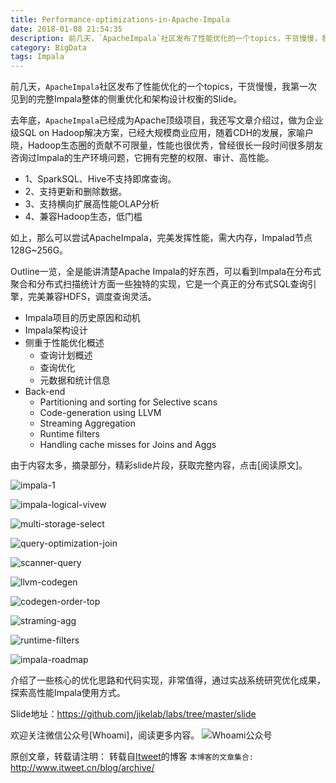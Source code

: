 ```yaml
---
title: Performance-optimizations-in-Apache-Impala
date: 2018-01-08 21:54:35
description: 前几天，`ApacheImpala`社区发布了性能优化的一个topics，干货慢慢，我第一次见到的完整Impala整体的侧重优化和架构设计权衡的Slide。
category: BigData
tags: Impala
---
```


前几天，`ApacheImpala`社区发布了性能优化的一个topics，干货慢慢，我第一次见到的完整Impala整体的侧重优化和架构设计权衡的Slide。

去年底，`ApacheImpala`已经成为Apache顶级项目，我还写文章介绍过，做为企业级SQL on Hadoop解决方案，已经大规模商业应用，随着CDH的发展，家喻户晓，Hadoop生态圈的贡献不可限量，性能也很优秀，曾经很长一段时间很多朋友咨询过Impala的生产环境问题，它拥有完整的权限、审计、高性能。

- 1、SparkSQL、Hive不支持即席查询。
- 2、支持更新和删除数据。
- 3、支持横向扩展高性能OLAP分析
- 4、兼容Hadoop生态，低门槛

如上，那么可以尝试ApacheImpala，完美发挥性能，需大内存，Impalad节点128G~256G。

Outline一览，全是能讲清楚Apache Impala的好东西，可以看到Impala在分布式聚合和分布式扫描统计方面一些独特的实现，它是一个真正的分布式SQL查询引擎，完美兼容HDFS，调度查询灵活。

- Impala项目的历史原因和动机
- Impala架构设计
- 侧重于性能优化概述
    + 查询计划概述
    + 查询优化
    + 元数据和统计信息
- Back-end
    + Partitioning and sorting for Selective scans
    + Code-generation using LLVM
    + Streaming Aggregation
    + Runtime filters
    + Handling cache misses for Joins and Aggs

由于内容太多，摘录部分，精彩slide片段，获取完整内容，点击[阅读原文]。

![impala-1](https://github.com/itweet/labs/raw/master/BigData/img/impala-1.png)

![impala-logical-vivew](https://github.com/itweet/labs/raw/master/BigData/img/impala-logical-vivew.png)

![multi-storage-select](https://github.com/itweet/labs/raw/master/BigData/img/multi-storage-select.png)

![query-optimization-join](https://github.com/itweet/labs/raw/master/BigData/img/query-optimization-join.png)

![scanner-query](https://github.com/itweet/labs/raw/master/BigData/img/scanner-query.png)

![llvm-codegen](https://github.com/itweet/labs/raw/master/BigData/img/llvm-codegen.png)

![codegen-order-top](https://github.com/itweet/labs/raw/master/BigData/img/codegen-order-top.png)

![straming-agg](https://github.com/itweet/labs/raw/master/BigData/img/straming-agg.png)

![runtime-filters](https://github.com/itweet/labs/raw/master/BigData/img/runtime-filters.png)

![impala-roadmap](https://github.com/itweet/labs/raw/master/BigData/img/impala-roadmap.png)

介绍了一些核心的优化思路和代码实现，非常值得，通过实战系统研究优化成果，探索高性能Impala使用方式。

Slide地址：https://github.com/jikelab/labs/tree/master/slide

欢迎关注微信公众号[Whoami]，阅读更多内容。
![Whoami公众号](https://github.com/itweet/labs/raw/master/common/img/weixin_public.gif)

原创文章，转载请注明： 转载自[Itweet](http://www.itweet.cn)的博客
`本博客的文章集合:` http://www.itweet.cn/blog/archive/